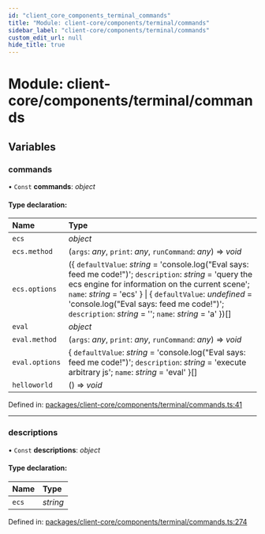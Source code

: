 ```yaml
---
id: "client_core_components_terminal_commands"
title: "Module: client-core/components/terminal/commands"
sidebar_label: "client-core/components/terminal/commands"
custom_edit_url: null
hide_title: true
---
```


# Module: client-core/components/terminal/commands

## Variables

### commands

• `Const` **commands**: *object*

#### Type declaration:

Name | Type |
:------ | :------ |
`ecs` | *object* |
`ecs.method` | (`args`: *any*, `print`: *any*, `runCommand`: *any*) => *void* |
`ecs.options` | ({ `defaultValue`: *string* = 'console.log("Eval says: feed me code!")'; `description`: *string* = 'query the ecs engine for information on the current scene'; `name`: *string* = 'ecs' } \| { `defaultValue`: *undefined* = 'console.log("Eval says: feed me code!")'; `description`: *string* = ''; `name`: *string* = 'a' })[] |
`eval` | *object* |
`eval.method` | (`args`: *any*, `print`: *any*, `runCommand`: *any*) => *void* |
`eval.options` | { `defaultValue`: *string* = 'console.log("Eval says: feed me code!")'; `description`: *string* = 'execute arbitrary js'; `name`: *string* = 'eval' }[] |
`helloworld` | () => *void* |

Defined in: [packages/client-core/components/terminal/commands.ts:41](https://github.com/xr3ngine/xr3ngine/blob/5c3dcaef1/packages/client-core/components/terminal/commands.ts#L41)

___

### descriptions

• `Const` **descriptions**: *object*

#### Type declaration:

Name | Type |
:------ | :------ |
`ecs` | *string* |

Defined in: [packages/client-core/components/terminal/commands.ts:274](https://github.com/xr3ngine/xr3ngine/blob/5c3dcaef1/packages/client-core/components/terminal/commands.ts#L274)
